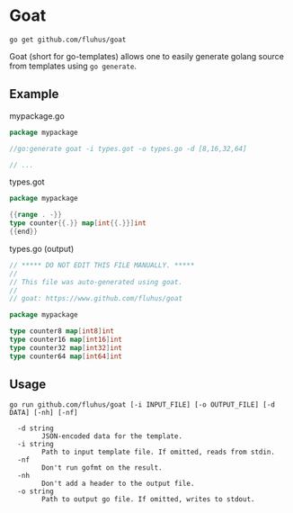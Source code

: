 # Goat

```
go get github.com/fluhus/goat
```

Goat (short for go-templates) allows one to easily generate golang source from templates using `go generate`.

## Example

mypackage.go

```go
package mypackage

//go:generate goat -i types.got -o types.go -d [8,16,32,64]

// ...
```

types.got

```go
package mypackage

{{range . -}}
type counter{{.}} map[int{{.}}]int
{{end}}
```

types.go (output)

```go
// ***** DO NOT EDIT THIS FILE MANUALLY. *****
//
// This file was auto-generated using goat.
//
// goat: https://www.github.com/fluhus/goat

package mypackage

type counter8 map[int8]int
type counter16 map[int16]int
type counter32 map[int32]int
type counter64 map[int64]int
```

## Usage

```
go run github.com/fluhus/goat [-i INPUT_FILE] [-o OUTPUT_FILE] [-d DATA] [-nh] [-nf]

  -d string
    	JSON-encoded data for the template.
  -i string
    	Path to input template file. If omitted, reads from stdin.
  -nf
    	Don't run gofmt on the result.
  -nh
    	Don't add a header to the output file.
  -o string
    	Path to output go file. If omitted, writes to stdout.
```
